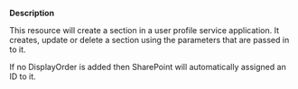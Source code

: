 **Description**

This resource will create a section in a user profile service application. It 
creates, update or delete a section using the parameters that are passed in to it.

If no DisplayOrder is added then SharePoint will automatically assigned an ID to it.
